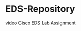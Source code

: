 # EDS-Repository
[video](https://preskilet.com/202401040203@mitaoe.ac.in)
[Cisco](./CiscoCertificates(CS3-76).pdf)
[EDS](./EDSACTIVUTY-2...(1).pdf)
[Lab Assignment](./EDSLAB.pdf)

